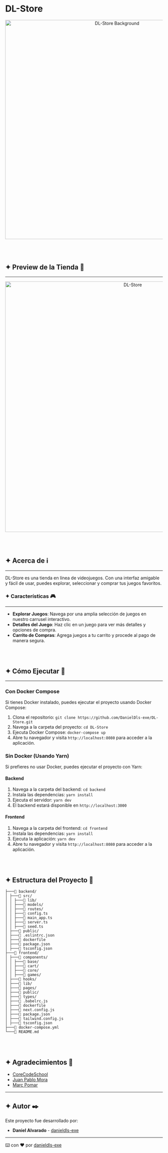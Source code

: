 # DL-Store

<p align="center">
    <img src="./public/githubback.png" alt="DL-Store Background" width="700"/>
</p>

<br/>
<br/>

## **✦ Preview de la Tienda** 🚀

---

<p align="center">
    <img src="./public/github-gif.gif" alt="DL-Store" width="800"/>
</p>

<br/>
<br/>

## **✦ Acerca de** ℹ

---

DL-Store es una tienda en línea de videojuegos. Con una interfaz amigable y fácil de usar, puedes explorar, seleccionar y comprar tus juegos favoritos.

### **✦ Características** 🎮

---

- **Explorar Juegos**: Navega por una amplia selección de juegos en nuestro carrusel interactivo.
- **Detalles del Juego**: Haz clic en un juego para ver más detalles y opciones de compra.
- **Carrito de Compras**: Agrega juegos a tu carrito y procede al pago de manera segura.

<br/>
<br/>

## **✦ Cómo Ejecutar** 📂

---

### Con Docker Compose

Si tienes Docker instalado, puedes ejecutar el proyecto usando Docker Compose:

1. Clona el repositorio: `git clone https://github.com/DanielDls-exe/DL-Store.git`
2. Navega a la carpeta del proyecto: `cd DL-Store`
3. Ejecuta Docker Compose: `docker-compose up`
4. Abre tu navegador y visita `http://localhost:8080` para acceder a la aplicación.

### Sin Docker (Usando Yarn)

Si prefieres no usar Docker, puedes ejecutar el proyecto con Yarn:

#### Backend

1. Navega a la carpeta del backend: `cd backend`
2. Instala las dependencias: `yarn install`
3. Ejecuta el servidor: `yarn dev`
4. El backend estará disponible en `http://localhost:3000`

#### Frontend

1. Navega a la carpeta del frontend: `cd frontend`
2. Instala las dependencias: `yarn install`
3. Ejecuta la aplicación: `yarn dev`
4. Abre tu navegador y visita `http://localhost:8080` para acceder a la aplicación.

<br/>
<br/>

## **✦ Estructura del Proyecto** 📂
```
├───📁 backend/
│ ├───📁 src/
│ │ ├───📁 lib/
│ │ ├───📁 models/
│ │ ├───📁 routes/
│ │ ├───📄 config.ts
│ │ ├───📄 main_app.ts
│ │ ├───📄 server.ts
│ │ ├───📄 seed.ts
│ ├───📁 public/
│ ├───📄 .eslintrc.json
│ ├───📄 dockerfile
│ ├───📄 package.json
│ ├───📄 tsconfig.json
├───📁 frontend/
│ ├───📁 components/
│ │ ├───📁 base/
│ │ ├───📁 cart/
│ │ ├───📁 core/
│ │ ├───📁 games/
│ ├───📁 hooks/
│ ├───📁 lib/
│ ├───📁 pages/
│ ├───📁 public/
│ ├───📁 types/
│ ├───📄 .babelrc.js
│ ├───📄 dockerfile
│ ├───📄 next.config.js
│ ├───📄 package.json
│ ├───📄 tailwind.config.js
│ ├───📄 tsconfig.json
├───📄 docker-compose.yml
└───📄 README.md
```
<br/>
<br/>


## **✦ Agradecimientos** 🙏

 - [CoreCodeSchool](https://github.com/core-school)
 - [Juan Pablo Mora](https://github.com/Systrent)
 - [Marc Pomar](https://github.com/boyander)


---

## **✦ Autor** ✒️

Este proyecto fue desarrollado por:

* **Daniel Alvarado** - [danieldls-exe](https://github.com/DanielDls-exe)
---
⌨️ con ❤️ por [danieldls-exe](https://github.com/DanielDls-exe)
